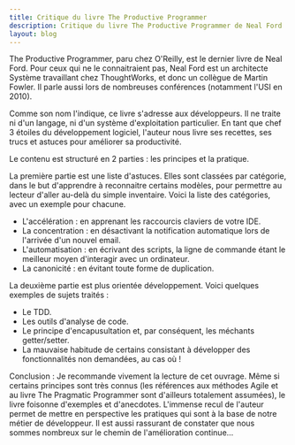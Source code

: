 ```yaml
---
title: Critique du livre The Productive Programmer
description: Critique du livre The Productive Programmer de Neal Ford
layout: blog
---
```

The Productive Programmer, paru chez O'Reilly, est le dernier livre de Neal Ford. Pour ceux qui ne
le connaitraient pas, Neal Ford est un architecte Système travaillant chez ThoughtWorks, et donc un
collègue de Martin Fowler. Il parle aussi lors de nombreuses conférences (notamment l'USI en 2010).

Comme son nom l'indique, ce livre s'adresse aux développeurs. Il ne traite ni d'un langage, ni d'un
système d'exploitation particulier. En tant que chef 3 étoiles du développement logiciel, l'auteur
nous livre ses recettes, ses trucs et astuces pour améliorer sa productivité.

Le contenu est structuré en 2 parties : les principes et la pratique.

La première partie est une liste d'astuces. Elles sont classées par catégorie, dans le but
d'apprendre à reconnaitre certains modèles, pour permettre au lecteur d'aller au-delà du simple
inventaire. Voici la liste des catégories, avec un exemple pour chacune.

-   L'accélération : en apprenant les raccourcis claviers de votre IDE.
-   La concentration : en désactivant la notification automatique lors de l'arrivée d'un nouvel
    email.
-   L'automatisation : en écrivant des scripts, la ligne de commande étant le meilleur moyen
    d'interagir avec un ordinateur.
-   La canonicité : en évitant toute forme de duplication.

La deuxième partie est plus orientée développement. Voici quelques exemples de sujets traités :

-   Le TDD.
-   Les outils d'analyse de code.
-   Le principe d'encapusultation et, par conséquent, les méchants getter/setter.
-   La mauvaise habitude de certains consistant à développer des fonctionnalités non demandées, au
    cas où !

Conclusion : Je recommande vivement la lecture de cet ouvrage. Même si certains principes sont très
connus (les références aux méthodes Agile et au livre The Pragmatic Programmer sont d'ailleurs
totalement assumées), le livre foisonne d'exemples et d'anecdotes. L'immense recul de l'auteur
permet de mettre en perspective les pratiques qui sont à la base de notre métier de développeur. Il
est aussi rassurant de constater que nous sommes nombreux sur le chemin de l'amélioration continue…

